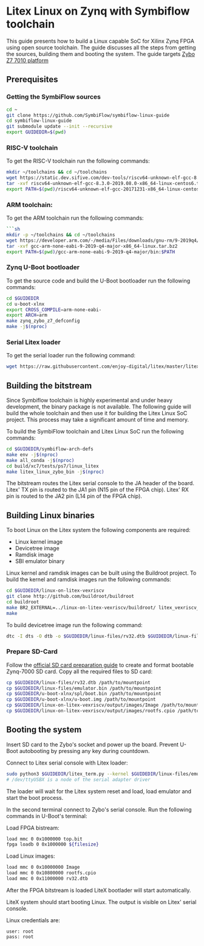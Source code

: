 # Litex Linux on Zynq with Symbiflow toolchain

This guide presents how to build a Linux capable SoC for Xilinx Zynq FPGA using open source toolchain.
The guide discusses all the steps from getting the sources, building them and booting the system.
The guide targets [Zybo Z7 7010 platform](https://store.digilentinc.com/zybo-z7-zynq-7000-arm-fpga-soc-development-board/)

## Prerequisites

### Getting the SymbiFlow sources

```sh
cd ~
git clone https://github.com/SymbiFlow/symbiflow-linux-guide
cd symbiflow-linux-guide
git submodule update --init --recursive
export GUIDEDIR=$(pwd)
```

### RISC-V toolchain

To get the RISC-V toolchain run the following commands:
```sh
mkdir ~/toolchains && cd ~/toolchains
wget https://static.dev.sifive.com/dev-tools/riscv64-unknown-elf-gcc-8.3.0-2019.08.0-x86_64-linux-centos6.tar.gz
tar -xvf riscv64-unknown-elf-gcc-8.3.0-2019.08.0-x86_64-linux-centos6.tar.gz
export PATH=$(pwd)/riscv64-unknown-elf-gcc-20171231-x86_64-linux-centos6/bin:$PATH
```

### ARM toolchain:

To get the ARM toolchain run the following commands:
```sh
```sh
mkdir -p ~/toolchains && cd ~/toolchains
wget https://developer.arm.com/-/media/Files/downloads/gnu-rm/9-2019q4/gcc-arm-none-eabi-9-2019-q4-major-x86_64-linux.tar.bz2
tar -xvf gcc-arm-none-eabi-9-2019-q4-major-x86_64-linux.tar.bz2
export PATH=$(pwd)/gcc-arm-none-eabi-9-2019-q4-major/bin:$PATH
```

### Zynq U-Boot bootloader

To get the source code and build the U-Boot bootloader run the following commands:
```sh
cd $GUIDEDIR
cd u-boot-xlnx
export CROSS_COMPILE=arm-none-eabi-
export ARCH=arm
make zynq_zybo_z7_defconfig
make -j$(nproc)
```

### Serial Litex loader

To get the serial loader run the following command:
```sh
wget https://raw.githubusercontent.com/enjoy-digital/litex/master/litex/tools/litex_term.py
```

## Building the bitstream

Since Symbiflow toolchain is highly experimental and under heavy development, the binary package is not available.
The following guide will build the whole toolchain and then use it for building the Litex Linux SoC project.
This process may take a significant amount of time and memory.

To build the SymbiFlow toolchain and Litex Linux SoC run the following commands:

```sh
cd $GUIDEDIR/symbiflow-arch-defs
make env -j$(nproc)
make all_conda -j$(nproc)
cd build/xc7/tests/ps7/linux_litex
make litex_linux_zybo_bin -j$(nproc)
```

The bitstream routes the Litex serial console to the JA header of the board.
Litex' TX pin is routed to the JA1 pin (N15 pin of the FPGA chip).
Litex' RX pin is routed to the JA2 pin (L14 pin of the FPGA chip).

## Building Linux binaries

To boot Linux on the Litex system the following components are required:

* Linux kernel image
* Devicetree image
* Ramdisk image
* SBI emulator binary

Linux kernel and ramdisk images can be built using the Buildroot project.
To build the kernel and ramdisk images run the following commands:
```sh
cd $GUIDEDIR/linux-on-litex-vexriscv
git clone http://github.com/buildroot/buildroot
cd buildroot
make BR2_EXTERNAL=../linux-on-litex-vexriscv/buildroot/ litex_vexriscv_defconfig
make
```

To build devicetree image run the following command:
```sh
dtc -I dts -O dtb -o $GUIDEDIR/linux-files/rv32.dtb $GUIDEDIR/linux-files/rv32.dts
```

### Prepare SD-Card

Follow the [official SD card preparation guide](https://xilinx-wiki.atlassian.net/wiki/spaces/A/pages/18842385/How+to+format+SD+card+for+SD+boot) to create and format bootable Zynq-7000 SD card.
Copy all the required files to SD card:

```sh
cp $GUIDEDIR/linux-files/rv32.dtb /path/to/mountpoint
cp $GUIDEDIR/linux-files/emulator.bin /path/to/mountpoint
cp $GUIDEDIR/u-boot-xlnx/spl/boot.bin /path/to/mountpoint
cp $GUIDEDIR/u-boot-xlnx/u-boot.img /path/to/mountpoint
cp $GUIDEDIR/linux-on-litex-vexriscv/output/images/Image /path/to/mountpoint
cp $GUIDEDIR/linux-on-litex-vexriscv/output/images/rootfs.cpio /path/to/mountpoint
```

## Booting the system

Insert SD card to the Zybo's socket and power up the board.
Prevent U-Boot autobooting by pressing any key during countdown.

Connect to Litex serial console with Litex loader:
```sh
sudo python3 $GUIDEDIR/litex_term.py --kernel $GUIDEDIR/linux-files/emulator.bin --kernel-adr 0x10000000 /dev/ttyUSBX
# /dev/ttyUSBX is a node of the serial adapter driver
```

The loader will wait for the Litex system reset and load, load emulator and start the boot process.

In the second terminal connect to Zybo's serial console.
Run the following commands in U-Boot's terminal:

Load FPGA bistream:
```sh
load mmc 0 0x1000000 top.bit
fpga loadb 0 0x1000000 ${filesize}
```

Load Linux images:
```sh
load mmc 0 0x10000000 Image
load mmc 0 0x10800000 rootfs.cpio
load mmc 0 0x11000000 rv32.dtb
```

After the FPGA bitstream is loaded LiteX bootlader will start automatically.

LiteX system should start booting Linux.
The output is visible on Litex' serial console.

Linux credentials are:
```
user: root
pass: root
```
